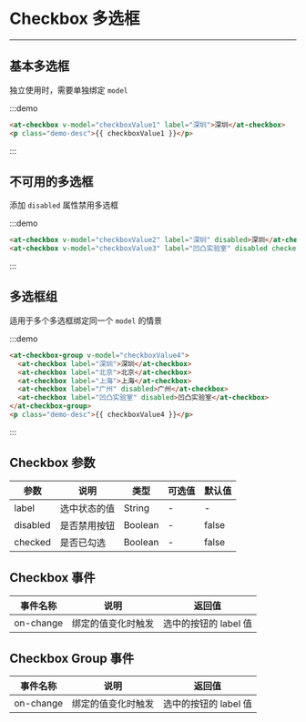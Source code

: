 
# Checkbox 多选框

----

## 基本多选框

独立使用时，需要单独绑定 `model`

:::demo
```html
<at-checkbox v-model="checkboxValue1" label="深圳">深圳</at-checkbox>
<p class="demo-desc">{{ checkboxValue1 }}</p>
```
:::

## 不可用的多选框

添加 `disabled` 属性禁用多选框

:::demo
```html
<at-checkbox v-model="checkboxValue2" label="深圳" disabled>深圳</at-checkbox>
<at-checkbox v-model="checkboxValue3" label="凹凸实验室" disabled checked>凹凸实验室</at-checkbox>
```
:::

## 多选框组

适用于多个多选框绑定同一个 `model` 的情景

:::demo
```html
<at-checkbox-group v-model="checkboxValue4">
  <at-checkbox label="深圳">深圳</at-checkbox>
  <at-checkbox label="北京">北京</at-checkbox>
  <at-checkbox label="上海">上海</at-checkbox>
  <at-checkbox label="广州" disabled>广州</at-checkbox>
  <at-checkbox label="凹凸实验室" disabled>凹凸实验室</at-checkbox>
</at-checkbox-group>
<p class="demo-desc">{{ checkboxValue4 }}</p>
```
:::

## Checkbox 参数

| 参数      | 说明          | 类型      | 可选值                           | 默认值  |
|---------- |-------------- |---------- |--------------------------------  |-------- |
| label | 选中状态的值 | String | - | - |
| disabled | 是否禁用按钮 | Boolean | - | false |
| checked | 是否已勾选 | Boolean | - | false |

## Checkbox 事件

| 事件名称      | 说明          | 返回值  |
|---------- |-------------- |---------- |
| on-change | 绑定的值变化时触发 | 选中的按钮的 label 值 |

## Checkbox Group 事件

| 事件名称      | 说明          | 返回值  |
|---------- |-------------- |---------- |
| on-change | 绑定的值变化时触发 | 选中的按钮的 label 值 |

<script>
export default {
  data() {
    return {
      checkboxValue1: true,
      checkboxValue2: false,
      checkboxValue3: false,
      checkboxValue4: ['深圳', '凹凸实验室']
    }
  }
}
</script>
